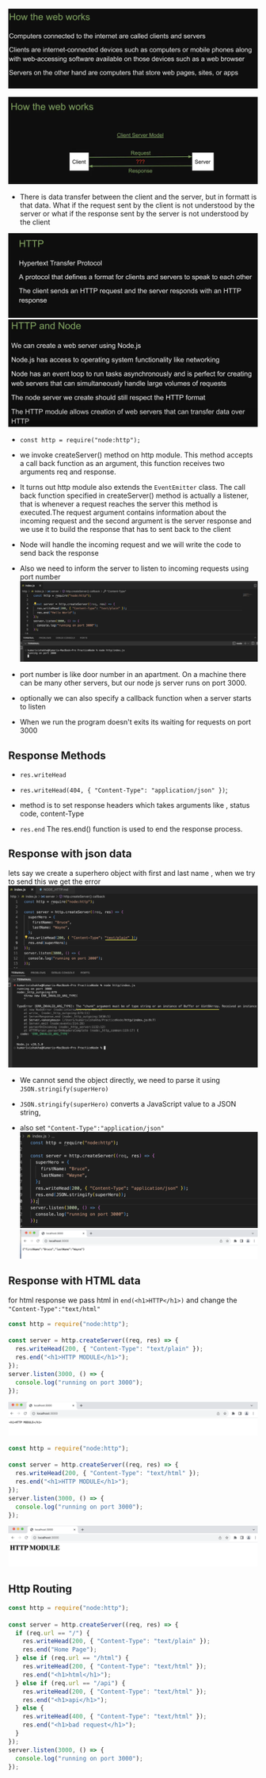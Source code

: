 ![Delivery Pipline](images_server/how_web_work.png)

![Delivery Pipline](images_server/client_server.png)

- There is data transfer between the client and the server, but in formatt is that data. What if the request sent by the client is not understood by the server or what if the response sent by the server is not understood by the client

![Delivery Pipline](images_server/http.png)
![Delivery Pipline](images_server/Node_server.png)

- `const http = require("node:http");`
- we invoke createServer() method on http module. This method accepts a call back function as an argument, this function receives two arguments req and response.

- It turns out http module also extends the `EventEmitter` class. The call back function specified in createServer() method is actually a listener, that is whenever a request reaches the server this method is executed.The request argument contains information about the incoming request and the second argument is the server response and we use it to build the response that has to sent back to the client

- Node will handle the incoming request and we will write the code to send back the response

- Also we need to inform the server to listen to incoming requests using port number
  ![Delivery Pipline](images_server/http_base_code.png)

- port number is like door number in an apartment. On a machine there can be many other servers, but our node js server runs on port 3000.
- optionally we can also specify a callback function when a server starts to listen

- When we run the program doesn't exits its waiting for requests on port 3000

## Response Methods

- `res.writeHead`
- `res.writeHead(404, { "Content-Type": "application/json" })`;
- method is to set response headers which takes arguments like , status code, content-Type

- `res.end`
  The res.end() function is used to end the response process.

## Response with json data

lets say we create a superhero object with first and last name , when we try to send this we get the error
![Delivery Pipline](images_server/object_error.png)

- We cannot send the object directly, we need to parse it using `JSON.stringify(superHero)`

- `JSON.stringify(superHero)` converts a JavaScript value to a JSON string,
- also set `"Content-Type":"application/json"`
  ![Delivery Pipline](images_server/json-type.png)
  ![Delivery Pipline](images_server/jsonoutput.png)

## Response with HTML data

for html response we pass html in `end(<h1>HTTP</h1>)` and change the `"Content-Type":"text/html"`

```javascript
const http = require("node:http");

const server = http.createServer((req, res) => {
  res.writeHead(200, { "Content-Type": "text/plain" });
  res.end("<h1>HTTP MODULE</h1>");
});
server.listen(3000, () => {
  console.log("running on port 3000");
});
```

![Delivery Pipline](images_server/http-text.png)

```javascript
const http = require("node:http");

const server = http.createServer((req, res) => {
  res.writeHead(200, { "Content-Type": "text/html" });
  res.end("<h1>HTTP MODULE</h1>");
});
server.listen(3000, () => {
  console.log("running on port 3000");
});
```

![Delivery Pipline](images_server/html-response.png)

## Http Routing

```javascript
const http = require("node:http");

const server = http.createServer((req, res) => {
  if (req.url == "/") {
    res.writeHead(200, { "Content-Type": "text/plain" });
    res.end("Home Page");
  } else if (req.url == "/html") {
    res.writeHead(200, { "Content-Type": "text/html" });
    res.end("<h1>html</h1>");
  } else if (req.url == "/api") {
    res.writeHead(200, { "Content-Type": "text/html" });
    res.end("<h1>api</h1>");
  } else {
    res.writeHead(400, { "Content-Type": "text/html" });
    res.end("<h1>bad request</h1>");
  }
});
server.listen(3000, () => {
  console.log("running on port 3000");
});
```
